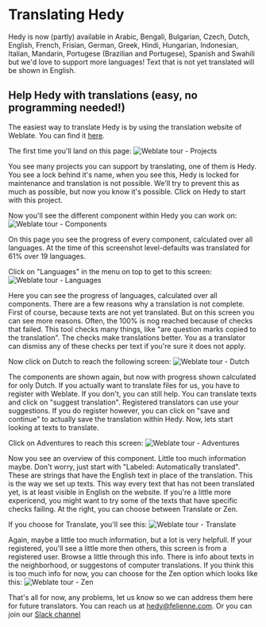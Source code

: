 Translating Hedy
================

Hedy is now (partly) available in Arabic, Bengali, Bulgarian, Czech, Dutch, English, French, Frisian, German, Greek, Hindi, Hungarian, Indonesian, Italian, Mandarin, Portugese (Brazilian and Portugese), Spanish and Swahili but we'd love to support more languages! Text that is not yet translated will be shown in English.

Help Hedy with translations (easy, no programming needed!)
----------------------------------------------------------

The easiest way to translate Hedy is by using the translation website of Weblate. You can find it [here](https://hosted.weblate.org/projects/hedy).

The first time you'll land on this page:
![Weblate tour - Projects](https://user-images.githubusercontent.com/28646458/156936569-9b8e2213-2789-4920-b746-0da22629dadc.jpg)

You see many projects you can support by translating, one of them is Hedy. You see a lock behind it's name, when you see this, Hedy is locked for maintenance and translation is not possible. We'll try to prevent this as much as possible, but now you know it's possible.
Click on Hedy to start with this project.

Now you'll see the different component within Hedy you can work on:
![Weblate tour - Components](https://user-images.githubusercontent.com/28646458/156936765-cf5ae1ef-e40d-47c3-8706-041bdd1088c2.jpg)

On this page you see the progress of every component, calculated over all languages. At the time of this screenshot level-defaults was translated for 61% over 19 languages.

Click on "Languages" in the menu on top to get to this screen:
![Weblate tour - Languages](https://user-images.githubusercontent.com/28646458/156936976-b740a30b-245b-4bc7-88bc-b70b7adf3afa.jpg)

Here you can see the progress of languages, calculated over all components. There are a few reasons why a translation is not complete. First of course, because texts are not yet translated. But on this screen you can see more reasons. Often, the 100% is nog reached because of checks that failed. This tool checks many things, like "are question marks copied to the translation". The checks make translations better. You as a translator can dismiss any of these checks per text if you're sure it does not apply.

Now click on Dutch to reach the following screen:
![Weblate tour - Dutch](https://user-images.githubusercontent.com/28646458/156937240-dd24c51e-a100-4cd2-b160-c25b5e7a7827.jpg)

The components are shown again, but now with progress shown calculated for only Dutch. If you actually want to translate files for us, you have to register with Weblate. If you don't, you can still help. You can translate texts and click on "suggest translation". Registered translators can use your suggestions. If you do register however, you can click on "save and continue" to actually save the translation within Hedy.
Now, lets start looking at texts to translate.

Click on Adventures to reach this screen:
![Weblate tour - Adventures](https://user-images.githubusercontent.com/28646458/156937285-2418f2b9-5dcb-46ba-85e4-ad8266a8aae4.jpg)

Now you see an overview of this component. Little too much information maybe. Don't worry, just start with "Labeled: Automatically translated". These are strings that have the English text in place of the translation. This is the way we set up texts. This way every text that has not been translated yet, is at least visible in English on the website.
If you're a little more expericend, you might want to try some of the texts that have specific checks failing.
At the right, you can choose between Translate or Zen.

If you choose for Translate, you'll see this:
![Weblate tour - Translate](https://user-images.githubusercontent.com/28646458/156937676-0dfd72cd-8ccb-49d0-9ad7-bf10b3a7d906.jpg)

Again, maybe a little too much information, but a lot is very helpfull. If your registered, you'll see a little more then others, this screen is from a registered user. Browse a little through this info. There is info about texts in the neighborhood, or suggestons of computer translations. If you think this is too much info for now, you can choose for the Zen option which looks like this:
![Weblate tour - Zen](https://user-images.githubusercontent.com/28646458/156937825-c5b97c10-3928-40b9-93d1-68a80371d51f.jpg)

That's all for now, any problems, let us know so we can address them here for future translators. You can reach us at [hedy@felienne.com](mailto:hedy@felienne.com). Or you can join our [Slack channel](https://join.slack.com/share/enQtMzUxNzkyNzUxMTAxMy1hYzA1NzRkODU2M2Y1YjliZThjODgyZTQwZGMyMThmYmVlYTcyMjAxNTUyYmYxODdjZjBkOWJkYjQwNGYyMzFl?cdn_fallback=1)
